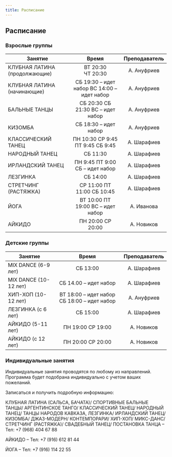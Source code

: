 ```yaml
---
title: Расписание
---
```


## Расписание

### Взрослые группы

| Занятие             |   Время  | Преподаватель |
| ----------------- |:----------:|:-------------:|
| КЛУБНАЯ ЛАТИНА (продолжающие) | ВТ 20:30 <br /> ЧТ 20:30  | А. Ануфриев |
| КЛУБНАЯ ЛАТИНА (начинающие) | СБ 19:30 – идет набор ВС 14:00 – идет набор | А. Ануфриев |
| БАЛЬНЫЕ ТАНЦЫ | СБ 20:30 СБ 21:30 ВС – идет набор | А. Ануфриев |
| КИЗОМБА | СБ 18:30 – идет набор | А. Ануфриев |
| КЛАССИЧЕСКИЙ ТАНЕЦ | ПН 10:30 СР 9:45 ПТ 9:45 СБ 9:45 | А. Шарафиев |
| НАРОДНЫЙ ТАНЕЦ | СБ 11:30 | А. Шарафиев |
| ИРЛАНДСКИЙ ТАНЕЦ | ПН 9:45 ПТ 9:00 СБ – идет набор | А. Шарафиев |
| ЛЕЗГИНКА | СБ 14:00 | А. Шарафиев |
| СТРЕТЧИНГ (РАСТЯЖКА) | СР 11:00 ПТ 11:00 СБ 10:45 | А. Шарафиев |
| ЙОГА | ВТ 10:00 ПТ 19:00 ВС – идет набор | А. Иванова |
| АЙКИДО | ПН 20:00 СР 20:00 | А. Новиков |

### Детские группы

| Занятие             |   Время  | Преподаватель |
| ----------------- |:----------:|:-------------:|
| MIX DANCE (6-9 лет) | СБ 13:00 | А. Шарафиев |
| MIX DANCE (10-12 лет) | СБ 14.00 – идет набор | А. Шарафиев |
| ХИП-ХОП (10-12 лет) | ВТ 18:00 – идет набор СБ 18:00 – идет набор | А. Ануфриев |
| ЛЕЗГИНКА (с 6 лет) | СБ 15:00 | А. Шарафиев |
| АЙКИДО (5-11 лет) | ПН 19:00 СР 19:00 | А. Новиков |
| АЙКИДО (с 12 лет) | ПН 20:00 СР 20:00 | А. Новиков |

### Индивидуальные занятия

Индивидуальные занятия проводятся по любому из направлений. Программа будет подобрана индивидуально с учетом ваших пожеланий.

Записаться и получить подробную информацию:

КЛУБНАЯ ЛАТИНА (САЛЬСА, БАЧАТА)/ СПОРТИВНЫЕ БАЛЬНЫЕ ТАНЦЫ/ АРГЕНТИНСКОЕ ТАНГО/ КЛАССИЧЕСКИЙ ТАНЕЦ/ НАРОДНЫЙ ТАНЕЦ/ ТАНЦЫ НАРОДОВ КАВКАЗА, ЛЕЗГИНКА/ ИРЛАНДСКИЙ ТАНЕЦ/ КИЗОМБА/ ДЖАЗ-МОДЕРН/ КОНТЕМПОРАРИ/ ХИП-ХОП/ МИКС-ДАНС/ СТРЕТЧИНГ (РАСТЯЖКА)/ СВАДЕБНЫЙ ТАНЕЦ/ ПОСТАНОВКА ТАНЦА – Тел: +7 (968) 404 67 88

АЙКИДО – Тел: +7 (916) 612 81 44

ЙОГА – Тел: +7 (916) 114 22 55
